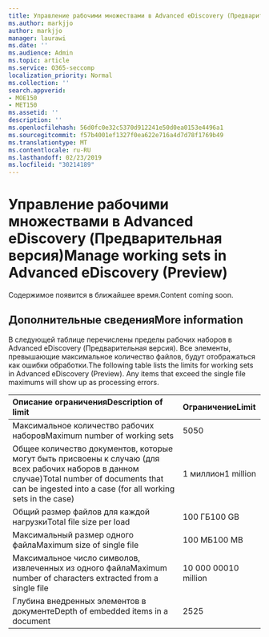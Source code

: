 ```yaml
---
title: Управление рабочими множествами в Advanced eDiscovery (Предварительная версия)
ms.author: markjjo
author: markjjo
manager: laurawi
ms.date: ''
ms.audience: Admin
ms.topic: article
ms.service: O365-seccomp
localization_priority: Normal
ms.collection: ''
search.appverid:
- MOE150
- MET150
ms.assetid: ''
description: ''
ms.openlocfilehash: 56d0fc0e32c5370d912241e50d0ea0153e4496a1
ms.sourcegitcommit: f57b4001ef1327f0ea622e716a4d7d78f1769b49
ms.translationtype: MT
ms.contentlocale: ru-RU
ms.lasthandoff: 02/23/2019
ms.locfileid: "30214189"
---
```

# <a name="manage-working-sets-in-advanced-ediscovery-preview"></a><span data-ttu-id="01fa0-102">Управление рабочими множествами в Advanced eDiscovery (Предварительная версия)</span><span class="sxs-lookup"><span data-stu-id="01fa0-102">Manage working sets in Advanced eDiscovery (Preview)</span></span>  

<span data-ttu-id="01fa0-103">Содержимое появится в ближайшее время.</span><span class="sxs-lookup"><span data-stu-id="01fa0-103">Content coming soon.</span></span>

## <a name="more-information"></a><span data-ttu-id="01fa0-104">Дополнительные сведения</span><span class="sxs-lookup"><span data-stu-id="01fa0-104">More information</span></span>

<span data-ttu-id="01fa0-p101">В следующей таблице перечислены пределы рабочих наборов в Advanced eDiscovery (Предварительная версия).  Все элементы, превышающие максимальное количество файлов, будут отображаться как ошибки обработки.</span><span class="sxs-lookup"><span data-stu-id="01fa0-p101">The following table lists the limits for working sets in Advanced eDiscovery (Preview).  Any items that exceed the single file maximums will show up as processing errors.</span></span>
    
  |<span data-ttu-id="01fa0-107">**Описание ограничения**</span><span class="sxs-lookup"><span data-stu-id="01fa0-107">**Description of limit**</span></span>|<span data-ttu-id="01fa0-108">**Ограничение**</span><span class="sxs-lookup"><span data-stu-id="01fa0-108">**Limit**</span></span>|
  |:-----|:-----|
  |<span data-ttu-id="01fa0-109">Максимальное количество рабочих наборов</span><span class="sxs-lookup"><span data-stu-id="01fa0-109">Maximum number of working sets</span></span>  <br/> |<span data-ttu-id="01fa0-110">50</span><span class="sxs-lookup"><span data-stu-id="01fa0-110">50</span></span>  <br/> |
  |<span data-ttu-id="01fa0-111">Общее количество документов, которые могут быть присвоены к случаю (для всех рабочих наборов в данном случае)</span><span class="sxs-lookup"><span data-stu-id="01fa0-111">Total number of documents that can be ingested into a case (for all working sets in the case)</span></span>  <br/> |<span data-ttu-id="01fa0-112">1 миллион</span><span class="sxs-lookup"><span data-stu-id="01fa0-112">1 million</span></span>  <br/> |
  |<span data-ttu-id="01fa0-113">Общий размер файлов для каждой нагрузки</span><span class="sxs-lookup"><span data-stu-id="01fa0-113">Total file size per load</span></span>  <br/> |<span data-ttu-id="01fa0-114">100 ГБ</span><span class="sxs-lookup"><span data-stu-id="01fa0-114">100 GB</span></span>  <br/> |
  |<span data-ttu-id="01fa0-115">Максимальный размер одного файла</span><span class="sxs-lookup"><span data-stu-id="01fa0-115">Maximum size of single file</span></span>   <br/> |<span data-ttu-id="01fa0-116">100 МБ</span><span class="sxs-lookup"><span data-stu-id="01fa0-116">100 MB</span></span>  <br/> |
  |<span data-ttu-id="01fa0-117">Максимальное число символов, извлеченных из одного файла</span><span class="sxs-lookup"><span data-stu-id="01fa0-117">Maximum number of characters extracted from a single file</span></span>  <br/> |<span data-ttu-id="01fa0-118">10 000 000</span><span class="sxs-lookup"><span data-stu-id="01fa0-118">10 million</span></span>  <br/> |
  |<span data-ttu-id="01fa0-119">Глубина внедренных элементов в документе</span><span class="sxs-lookup"><span data-stu-id="01fa0-119">Depth of embedded items in a document</span></span>  <br/> |<span data-ttu-id="01fa0-120">25</span><span class="sxs-lookup"><span data-stu-id="01fa0-120">25</span></span>  <br/> |
  

